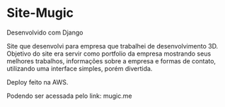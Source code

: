 # Site-Mugic

Desenvolvido com Django

Site que desenvolvi para empresa que trabalhei de desenvolvimento 3D. Objetivo do site era servir como portfolio da empresa mostrando seus melhores trabalhos, informações sobre a empresa e formas de contato, utilizando uma interface simples, porém divertida.

Deploy feito na AWS.

Podendo ser acessada pelo link: mugic.me
